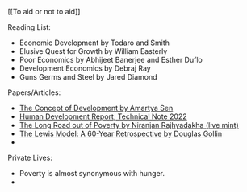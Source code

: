 [[To aid or not to aid]]

Reading List: 
- Economic Development by Todaro and Smith
- Elusive Quest for Growth by William Easterly
- Poor Economics by Abhijeet Banerjee and Esther Duflo
- Development Economics by Debraj Ray
- Guns Germs and Steel by Jared Diamond

Papers/Articles: 
- [The Concept of Development by Amartya Sen ](https://people.brandeis.edu/~teuber/Sen,%20The%20Concept%20of%20Development.pdf)
- [Human Development Report, Technical Note 2022](https://hdr.undp.org/sites/default/files/2021-22_HDR/hdr2021-22_technical_notes.pdf)
- [The Long Road out of Poverty by Niranjan Rajhyadakha (live mint)](https://www.livemint.com/Opinion/hXudPNj1um1BGT0GoY609M/The-long-road-out-of-poverty.html)
- [The Lewis Model: A 60-Year Retrospective by Douglas Gollin](https://pubs.aeaweb.org/doi/pdfplus/10.1257/jep.28.3.71)
- 


Private Lives:
 - Poverty is almost synonymous with hunger. 
 - 
